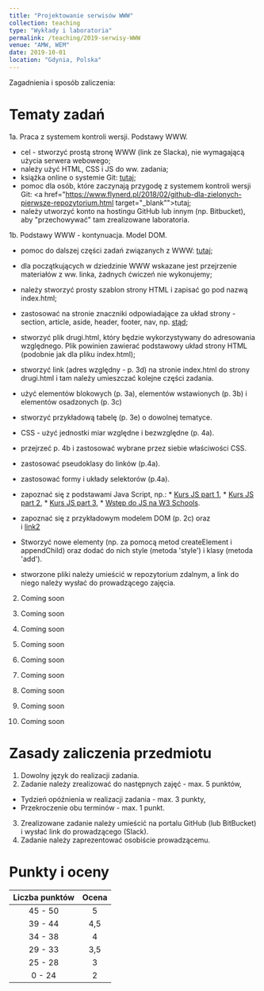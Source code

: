 ```yaml
---
title: "Projektowanie serwisów WWW"
collection: teaching
type: "Wykłady i laboratoria"
permalink: /teaching/2019-serwisy-WWW
venue: "AMW, WEM"
date: 2019-10-01
location: "Gdynia, Polska"
---
```


Zagadnienia i sposób zaliczenia:



Tematy zadań
======

1a. Praca z systemem kontroli wersji. Podstawy WWW.
  * cel - stworzyć prostą stronę WWW (link ze Slacka), nie wymagającą użycia serwera webowego;
  * należy użyć HTML, CSS i JS do ww. zadania;
  * książka online o systemie Git: <a href="https://git-scm.com/book/pl/v2" target="_blank">tutaj</a>; 
  * pomoc dla osób, które zaczynają przygodę z systemem kontroli wersji Git: <a href="https://www.flynerd.pl/2018/02/github-dla-zielonych-pierwsze-repozytorium.html target="_blank"">tutaj</a>;
  * należy utworzyć konto na hostingu GitHub lub innym (np. Bitbucket), aby "przechowywać" tam zrealizowane laboratoria.

1b. Podstawy WWW - kontynuacja. Model DOM.
  * pomoc do dalszej części zadań związanych z WWW: <a href="http://niezbednik-nauczyciela.pl/publikacje/r2019/html97/k_0_0_0.php" target="_blank">tutaj</a>;
  * dla początkujących w dziedzinie WWW wskazane jest przejrzenie materiałów z ww. linka, żadnych ćwiczeń nie wykonujemy;
  * należy stworzyć prosty szablon strony HTML i zapisać go pod nazwą index.html;
  * zastosować na stronie znaczniki odpowiadające za układ strony - section, article, aside, header, footer, nav, np. <a href="http://how2html.pl/div-sekcje-html5/" target="_blank">stąd</a>;
  * stworzyć plik drugi.html, który będzie wykorzystywany do adresowania względnego. Plik powinien zawierać podstawowy układ strony HTML (podobnie jak dla pliku index.html);

  * stworzyć link (adres względny - p. 3d) na stronie index.html do strony drugi.html i tam należy umieszczać kolejne części zadania.
  * użyć elementów blokowych (p. 3a), elementów wstawionych (p. 3b) i elementów osadzonych (p. 3c) 
  * stworzyć przykładową tabelę (p. 3e) o dowolnej tematyce. 
  * CSS - użyć jednostki miar względne i bezwzględne (p. 4a).
  * przejrzeć p. 4b i zastosować wybrane przez siebie właściwości CSS.
  * zastosować pseudoklasy do linków (p.4a).
  * zastosować formy i układy selektorów (p.4a).
  * zapoznać się z podstawami Java Script, np.: 
        * <a href="https://jakubjurkian.pl/kurs-javascript-brackets-debugowanie-zmienne-operatory/" target="_blank">Kurs JS part 1</a>,
        * <a href="https://jakubjurkian.pl/kurs-javascript-tablice-obiekty-komentarze/" target="_blank">Kurs JS part 2</a>,
        * <a href="https://jakubjurkian.pl/kurs-javascript-drzewo-dom-wybieranie-elementow/" target="_blank">Kurs JS part 3</a>,
        * <a href="https://www.w3schools.com/js/js_intro.asp" target="_blank">Wstęp do JS na W3 Schools</a>.
  * zapoznać się z przykładowym modelem DOM (p. 2c) oraz  
    i <a href="https://jakubjurkian.pl/kurs-javascript-drzewo-dom-wybieranie-elementow/" target="_blank">link2</a>
  * Stworzyć nowe elementy (np. za pomocą metod createElement i appendChild) oraz dodać do nich style (metoda 'style') i klasy (metoda 'add').
  * stworzone pliki należy umieścić w repozytorium zdalnym, a link do niego należy wysłać do prowadzącego zajęcia.

2. Coming soon  

3. Coming soon  

4. Coming soon  

5. Coming soon  
  

6. Coming soon  


7. Coming soon  

8. Coming soon  
 
9. Coming soon  

10. Coming soon  

Zasady zaliczenia przedmiotu
======

1. Dowolny język do realizacji zadania.
2. Zadanie należy zrealizować do następnych zajęć - max. 5 punktów,
  * Tydzień opóźnienia w realizacji zadania - max. 3 punkty,
  * Przekroczenie obu terminów - max. 1 punkt.
3. Zrealizowane zadanie należy umieścić na portalu GitHub (lub BitBucket) i wysłać link do prowadzącego (Slack).
4. Zadanie należy zaprezentować osobiście prowadzącemu. 

Punkty i oceny
======

|    Liczba punktów    	| Ocena    |
|    :-------------:	| :-----:  |
|    45 - 50	        |     5    |
|    39 - 44	        |    4,5   |
|    34 - 38	        |     4    |
|    29 - 33	        |    3,5   |
|    25 - 28	        |     3    |
|     0 - 24	        |     2    |
